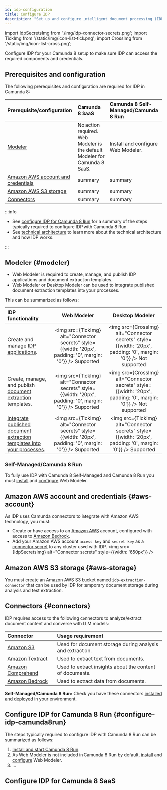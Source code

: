 ```yaml
---
id: idp-configuration
title: Configure IDP
description: "Set up and configure intelligent document processing (IDP) in Camunda 8 SaaS and Self-Managed."
---
```


import IdpSecretsImg from './img/idp-connector-secrets.png';
import TickImg from '/static/img/icon-list-tick.png';
import CrossImg from '/static/img/icon-list-cross.png';

Configure IDP for your Camunda 8 setup to make sure IDP can access the required components and credentials.

## Prerequisites and configuration

The following prerequisites and configuration are required for IDP in Camunda 8:

| Prerequisite/configuration                         | Camunda 8 SaaS                                                             | Camunda 8 Self-Managed/Camunda 8 Run |
| :------------------------------------------------- | :------------------------------------------------------------------------- | :----------------------------------- |
| [Modeler](#modeler)                                | No action required. Web Modeler is the default Modeler for Camunda 8 SaaS. | Install and configure Web Modeler.   |
| [Amazon AWS account and credentials](#aws-account) | summary                                                                    | summary                              |
| [Amazon AWS S3 storage](#aws-storage)              | summary                                                                    | summary                              |
| [Connectors](#connectors)                          | summary                                                                    | summary                              |

:::info

- See [configure IDP for Camunda 8 Run](#configure-idp-camunda8run) for a summary of the steps typically required to configure IDP with Camunda 8 Run.
- See [technical architecture](idp-reference.md#architecture) to learn more about the technical architecture and how IDP works.

:::

## Modeler {#modeler}

- Web Modeler is required to create, manage, and publish IDP applications and document extraction templates.
- Web Modeler or Desktop Modeler can be used to integrate published document extraction templates into your processes.

This can be summarized as follows:

| IDP functionality                                                                          |                                                Web Modeler                                                 |                                                 Desktop Modeler                                                 |
| :----------------------------------------------------------------------------------------- | :--------------------------------------------------------------------------------------------------------: | :-------------------------------------------------------------------------------------------------------------: |
| Create and manage [IDP applications](idp-applications.md).                                 | <img src={TickImg} alt="Connector secrets" style={{width: '20px', padding: '0', margin: '0'}} /> Supported | <img src={CrossImg} alt="Connector secrets" style={{width: '20px', padding: '0', margin: '0'}} /> Not supported |
| Create, manage, and publish [document extraction](idp-document-extraction.md) templates.   | <img src={TickImg} alt="Connector secrets" style={{width: '20px', padding: '0', margin: '0'}} /> Supported | <img src={CrossImg} alt="Connector secrets" style={{width: '20px', padding: '0', margin: '0'}} /> Not supported |
| [Integrate published document extraction templates into your processes](idp-integrate.md). | <img src={TickImg} alt="Connector secrets" style={{width: '20px', padding: '0', margin: '0'}} /> Supported |   <img src={TickImg} alt="Connector secrets" style={{width: '20px', padding: '0', margin: '0'}} /> Supported    |

### Self-Managed/Camunda 8 Run

To fully use IDP with Camunda 8 Self-Managed and Camunda 8 Run you must [install](/self-managed/modeler/web-modeler/installation.md) and [configure](/self-managed/modeler/web-modeler/configuration/configuration.md) Web Modeler.

## Amazon AWS account and credentials {#aws-account}

As IDP uses Camunda connectors to integrate with Amazon AWS technology, you must:

- Create or have access to an [Amazon AWS](https://aws.amazon.com/iam/) account, configured with access to [Amazon Bedrock](https://aws.amazon.com/bedrock/).
- Add your Amazon AWS account `access key` and `secret key` as a [connector secret](/components/console/manage-clusters/manage-secrets.md) to any cluster used with IDP.
  <img src={IdpSecretsImg} alt="Connector secrets" style={{width: '650px'}} />

## Amazon AWS S3 storage {#aws-storage}

You must create an Amazon AWS S3 bucket named `idp-extraction-connector` that can be used by IDP for temporary document storage during analysis and test extraction.

## Connectors {#connectors}

IDP requires access to the following connectors to analyze/extract document content and converse with LLM models:

| Connector                                                                                  | Usage requirement                                         |
| :----------------------------------------------------------------------------------------- | :-------------------------------------------------------- |
| [Amazon S3](/components/connectors/out-of-the-box-connectors/amazon-s3.md)                 | Used for document storage during analysis and extraction. |
| [Amazon Textract](/components/connectors/out-of-the-box-connectors/amazon-textract.md)     | Used to extract text from documents.                      |
| [Amazon Comprehend](/components/connectors/out-of-the-box-connectors/amazon-comprehend.md) | Used to extract insights about the content of documents.  |
| [Amazon Bedrock](/components/connectors/out-of-the-box-connectors/amazon-bedrock.md)       | Used to extract data from documents.                      |

**Self-Managed/Camunda 8 Run:** Check you have these connectors [installed and deployed](/self-managed/connectors-deployment/install-and-start.md) in your environment.

## Configure IDP for Camunda 8 Run {#configure-idp-camunda8run}

The steps typically required to configure IDP with Camunda 8 Run can be summarized as follows:

1. [Install and start Camunda 8 Run](/self-managed/setup/deploy/local/c8run.md#install-and-start-camunda-8-run).
1. As Web Modeler is not included in Camunda 8 Run by default, [install](/self-managed/modeler/web-modeler/installation.md) and [configure](/self-managed/modeler/web-modeler/configuration/configuration.md) Web Modeler.
1. ...

## Configure IDP for Camunda 8 SaaS
